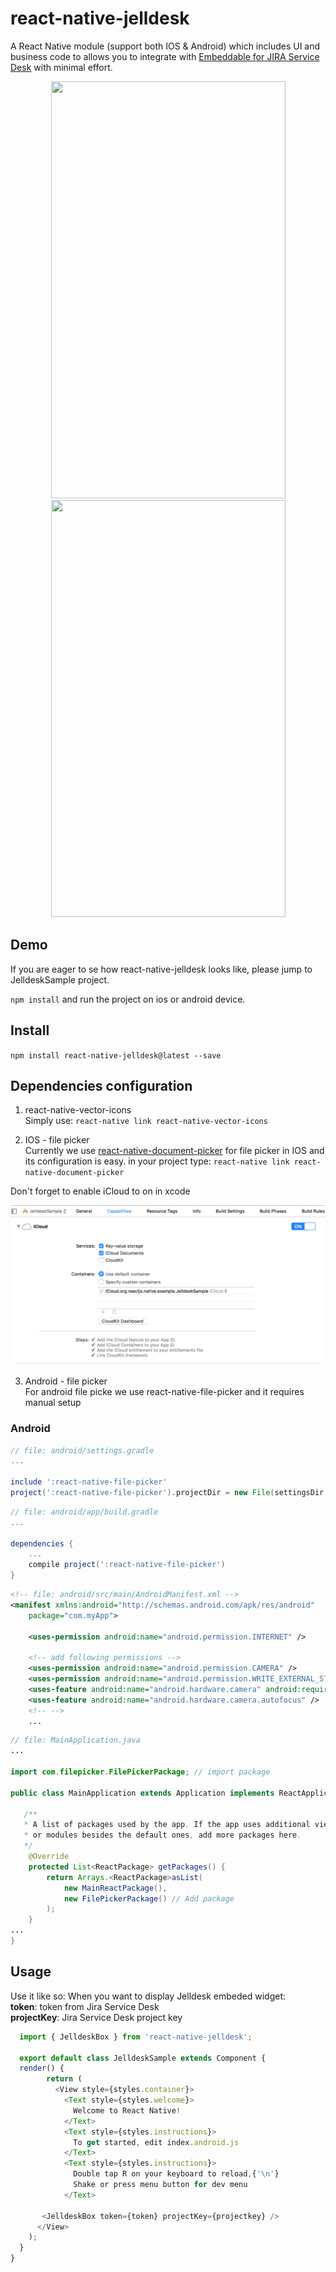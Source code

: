 # react-native-jelldesk
A React Native module (support both IOS & Android) which includes UI and business code to allows you to integrate with [Embeddable for JIRA Service Desk](https://jsoftconnector.atlassian.net/wiki/display/JS/Embeddable+for+JIRA+Service+Desk) with minimal effort.

<p align="center">
 <a href="#"><img src="https://raw.githubusercontent.com/thanhdanhniit/react-native-jelldesk/master/screenshot/ios-ss.gif" height="667" width="375"></a>
 <a href="#"><img src="https://raw.githubusercontent.com/thanhdanhniit/react-native-jelldesk/master/screenshot/android-ss.gif" height="667" width="375"></a>
</p>

## Demo
If you are eager to se how react-native-jelldesk looks like, please jump to JelldeskSample project. 

`npm install` and run the project on ios or android device.

## Install
`npm install react-native-jelldesk@latest --save`

## Dependencies configuration
1. react-native-vector-icons  
Simply use: `react-native link react-native-vector-icons`

2. IOS - file picker  
Currently we use [react-native-document-picker](https://github.com/Elyx0/react-native-document-picker) for file picker in IOS and its configuration is easy.
in your project type: `react-native link react-native-document-picker`

Don't forget to enable iCloud to on in xcode
<p align="center">
 <a href="#"><img src="./screenshot/icloud-enable.png"></a>
</p>

3. Android - file picker  
For android file picke we use react-native-file-picker and it requires manual setup

### Android
```gradle
// file: android/settings.gradle
...

include ':react-native-file-picker'
project(':react-native-file-picker').projectDir = new File(settingsDir, '../node_modules/react-native-file-picker/android')
```
```gradle
// file: android/app/build.gradle
...

dependencies {
    ...
    compile project(':react-native-file-picker')
}
```
```xml
<!-- file: android/src/main/AndroidManifest.xml -->
<manifest xmlns:android="http://schemas.android.com/apk/res/android"
    package="com.myApp">

    <uses-permission android:name="android.permission.INTERNET" />

    <!-- add following permissions -->
    <uses-permission android:name="android.permission.CAMERA" />
    <uses-permission android:name="android.permission.WRITE_EXTERNAL_STORAGE"/>
    <uses-feature android:name="android.hardware.camera" android:required="true"/>
    <uses-feature android:name="android.hardware.camera.autofocus" />
    <!-- -->
    ...
```
```java
// file: MainApplication.java
...

import com.filepicker.FilePickerPackage; // import package

public class MainApplication extends Application implements ReactApplication {

   /**
   * A list of packages used by the app. If the app uses additional views
   * or modules besides the default ones, add more packages here.
   */
    @Override
    protected List<ReactPackage> getPackages() {
        return Arrays.<ReactPackage>asList(
            new MainReactPackage(),
            new FilePickerPackage() // Add package
        );
    }
...
}
```

## Usage
 Use it like so:
 When you want to display Jelldesk embeded widget:  
 **token**: token from Jira Service Desk  
 **projectKey**: Jira Service Desk project key  
 
```js
  import { JelldeskBox } from 'react-native-jelldesk';
  
  export default class JelldeskSample extends Component {
  render() {    
	    return (
	      <View style={styles.container}>
	        <Text style={styles.welcome}>
	          Welcome to React Native!
	        </Text>
	        <Text style={styles.instructions}>
	          To get started, edit index.android.js
	        </Text>
	        <Text style={styles.instructions}>
	          Double tap R on your keyboard to reload,{'\n'}
	          Shake or press menu button for dev menu
	        </Text>
    
       <JelldeskBox token={token} projectKey={projectkey} />
      </View>
    );
  }
}
```

